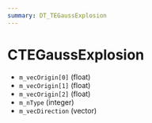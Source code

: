 ```yaml
---
summary: DT_TEGaussExplosion
---
```


# CTEGaussExplosion


* `m_vecOrigin[0]` (float)
* `m_vecOrigin[1]` (float)
* `m_vecOrigin[2]` (float)
* `m_nType` (integer)
* `m_vecDirection` (vector)
